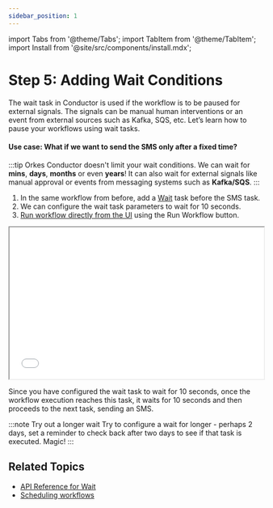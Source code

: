 ```yaml
---
sidebar_position: 1
---
```

import Tabs from '@theme/Tabs';
import TabItem from '@theme/TabItem';
import Install from '@site/src/components/install.mdx';


# Step 5: Adding Wait Conditions

The wait task in Conductor is used if the workflow is to be paused for external signals. The signals can be manual human interventions or an event from external sources such as Kafka, SQS, etc. Let’s learn how to pause your workflows using wait tasks. 

#### Use case: What if we want to send the SMS only after a fixed time?

:::tip
Orkes Conductor doesn't limit your wait conditions. We can wait for __mins__, __days__, __months__ or even __years__! It can also wait for external signals like manual approval or events from messaging systems such as __Kafka/SQS__.
:::

<Tabs>
<TabItem value="UI" label="UI">

<div className="row">
<div className="col col--4">

1. In the same workflow from before, add a [Wait](/content/reference-docs/operators/wait) task before the SMS task.
2. We can configure the wait task parameters to wait for 10 seconds.
3. [Run workflow directly from the UI](/content/how-to-videos/run-workflow) using the Run Workflow button.

</div>
<div className="col">
<div className="embed-loom-video">
<iframe
  width="100%"
  height="300px"
  allow="fullscreen;"
  src={"https://player.vimeo.com/video/818640654?h=39143b38aa"}
></iframe></div>
</div>
</div>
</TabItem>
</Tabs>

Since you have configured the wait task to wait for 10 seconds, once the workflow execution reaches this task, it waits for 10 seconds and then proceeds to the next task, sending an SMS.

:::note Try out a longer wait
Try to configure a wait for longer - perhaps 2 days, set a reminder to check back after two days to see if that task is executed. Magic!
:::

## Related Topics

* [API Reference for Wait](/content/reference-docs/operators/wait)
* [Scheduling workflows](/content/developer-guides/scheduling-workflows) 